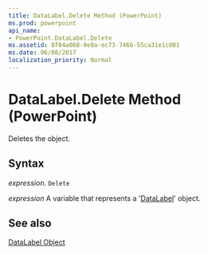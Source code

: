 ```yaml
---
title: DataLabel.Delete Method (PowerPoint)
ms.prod: powerpoint
api_name:
- PowerPoint.DataLabel.Delete
ms.assetid: 8f04a068-9e0a-ec73-7466-55ca31e1c001
ms.date: 06/08/2017
localization_priority: Normal
---
```



# DataLabel.Delete Method (PowerPoint)

Deletes the object.


## Syntax

 _expression_. `Delete`

_expression_ A variable that represents a '[DataLabel](PowerPoint.DataLabel.md)' object.


## See also


[DataLabel Object](PowerPoint.DataLabel.md)

